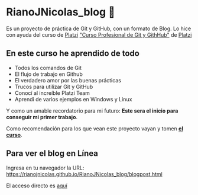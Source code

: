 # RianoJNicolas_blog 🚀
Es un proyecto de práctica de Git y GitHub, con un formato de Blog. Lo hice con ayuda del curso de [Platzi](https://platzi.com/ "Platzi") ["Curso Profesional de Git y GithHub"](https://platzi.com/cursos/git-github/ " curso de Git y Github") de [Platzi](https://platzi.com/ "Platzi")

## En este curso he aprendido de todo
* Todos los comandos de Git
* El flujo de trabajo en Github
* El verdadero amor por las buenas prácticas
* Trucos para utilizar Git y GitHub
* Conocí al increíble Platzi Team
* Aprendi de varios ejemplos en Windows y Linux

Y como un amable recordatorio para mi futuro: **Este sera el inicio para conseguir mi primer trabajo**.  

Como recomendación para los que vean este proyecto vayan y tomen [**el curso**](https://platzi.com/cursos/git-github/).

## Para ver el blog en Línea

Ingresa en tu navegador la URL:
https://rianojnicolas.github.io/RianoJNicolas_blog/blogpost.html

El acceso directo es [aquí](https://rianojnicolas.github.io/RianoJNicolas_blog/blogpost.html)

